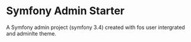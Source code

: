 # Symfony Admin Starter
A Symfony admin project (symfony 3.4) created with fos user intergrated and adminlte theme.
